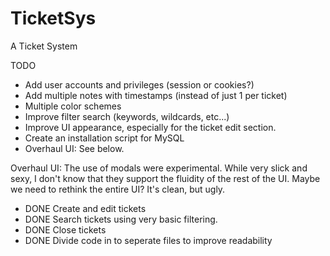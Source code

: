 # TicketSys
A Ticket System

TODO

- Add user accounts and privileges (session or cookies?)
- Add multiple notes with timestamps (instead of just 1 per ticket)
- Multiple color schemes
- Improve filter search (keywords, wildcards, etc...)
- Improve UI appearance, especially for the ticket edit section.
- Create an installation script for MySQL
- Overhaul UI: See below.

Overhaul UI:
The use of modals were experimental. While very slick and sexy, I don't know that they support the fluidity of the rest of the UI. Maybe we need to rethink the entire UI? It's clean, but ugly.

- DONE Create and edit tickets
- DONE Search tickets using very basic filtering.
- DONE Close tickets
- DONE Divide code in to seperate files to improve readability
